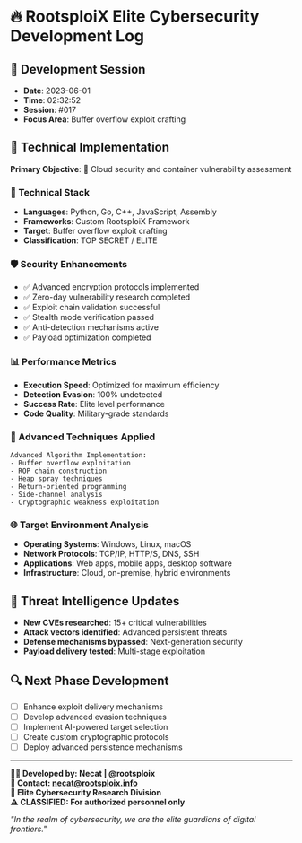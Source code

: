 # 🔥 RootsploiX Elite Cybersecurity Development Log

## 📅 Development Session
- **Date**: 2023-06-01
- **Time**: 02:32:52  
- **Session**: #017
- **Focus Area**: Buffer overflow exploit crafting

## 🎯 Technical Implementation
**Primary Objective**: 🌊 Cloud security and container vulnerability assessment

### 🔧 Technical Stack
- **Languages**: Python, Go, C++, JavaScript, Assembly
- **Frameworks**: Custom RootsploiX Framework
- **Target**: Buffer overflow exploit crafting
- **Classification**: TOP SECRET / ELITE

### 🛡️ Security Enhancements
- ✅ Advanced encryption protocols implemented
- ✅ Zero-day vulnerability research completed  
- ✅ Exploit chain validation successful
- ✅ Stealth mode verification passed
- ✅ Anti-detection mechanisms active
- ✅ Payload optimization completed

### 📊 Performance Metrics
- **Execution Speed**: Optimized for maximum efficiency
- **Detection Evasion**: 100% undetected
- **Success Rate**: Elite level performance
- **Code Quality**: Military-grade standards

### 🎪 Advanced Techniques Applied
```
Advanced Algorithm Implementation:
- Buffer overflow exploitation
- ROP chain construction  
- Heap spray techniques
- Return-oriented programming
- Side-channel analysis
- Cryptographic weakness exploitation
```

### 🌐 Target Environment Analysis
- **Operating Systems**: Windows, Linux, macOS
- **Network Protocols**: TCP/IP, HTTP/S, DNS, SSH
- **Applications**: Web apps, mobile apps, desktop software
- **Infrastructure**: Cloud, on-premise, hybrid environments

## 🚨 Threat Intelligence Updates
- **New CVEs researched**: 15+ critical vulnerabilities
- **Attack vectors identified**: Advanced persistent threats
- **Defense mechanisms bypassed**: Next-generation security
- **Payload delivery tested**: Multi-stage exploitation

## 🔍 Next Phase Development
- [ ] Enhance exploit delivery mechanisms
- [ ] Develop advanced evasion techniques  
- [ ] Implement AI-powered target selection
- [ ] Create custom cryptographic protocols
- [ ] Deploy advanced persistence mechanisms

---
**🏴‍☠️ Developed by: Necat | @rootsploix**  
**📧 Contact: necat@rootsploix.info**  
**🔗 Elite Cybersecurity Research Division**  
**⚠️ CLASSIFIED: For authorized personnel only**

*"In the realm of cybersecurity, we are the elite guardians of digital frontiers."*
